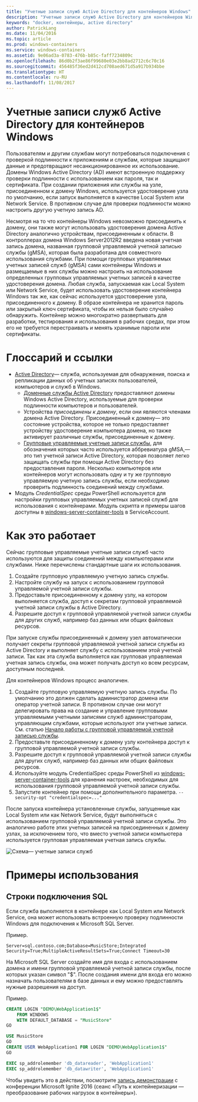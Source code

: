 ```yaml
---
title: "Учетные записи служб Active Directory для контейнеров Windows"
description: "Учетные записи служб Active Directory для контейнеров Windows"
keywords: "docker, контейнеры, active directory"
author: PatrickLang
ms.date: 11/04/2016
ms.topic: article
ms.prod: windows-containers
ms.service: windows-containers
ms.assetid: 9e06ad3a-0783-476b-b85c-faff7234809c
ms.openlocfilehash: 86d0b2f3ae86f99680e03e2bb8ad2712c6c70c16
ms.sourcegitcommit: 456485f36ed2d412cd708aed671d5a917b934bbe
ms.translationtype: HT
ms.contentlocale: ru-RU
ms.lasthandoff: 11/08/2017
---
```

# <a name="active-directory-service-accounts-for-windows-containers"></a>Учетные записи служб Active Directory для контейнеров Windows

Пользователям и другим службам могут потребоваться подключения с проверкой подлинности к приложениям и службам, которые защищают данные и предотвращают несанкционированное их использование. Домены Windows Active Directory (AD) имеют встроенную поддержку проверки подлинности с использованием как пароля, так и сертификата. При создании приложения или службы на узле, присоединенном к домену Windows, используется удостоверение узла по умолчанию, если запуск выполняется в качестве Local System или Network Service. В противном случае для проверки подлинности можно настроить другую учетную запись AD.

Несмотря на то что контейнеры Windows невозможно присоединить к домену, они также могут использовать удостоверения домена Active Directory аналогично устройствам, присоединенным к области. В контроллерах домена Windows Server2012R2 введена новая учетная запись домена, названная групповой управляемой учетной записью службы (gMSA), которая была разработана для совместного использования службами. При помощи групповых управляемых учетных записей служб (gMSA) сами контейнеры Windows и размещаемые в них службы можно настроить на использование определенных групповых управляемых учетных записей в качестве удостоверения домена. Любая служба, запускаемая как Local System или Network Service, будет использовать удостоверение контейнера Windows так же, как сейчас используется удостоверение узла, присоединенного к домену. В образе контейнера не хранится пароль или закрытый ключ сертификата, чтобы их нельзя было случайно обнаружить. Контейнер можно многократно развертывать для разработки, тестирования и использования в рабочих средах, при этом его не требуется перестраивать и менять хранимые пароли или сертификаты. 


# <a name="glossary--references"></a>Глоссарий и ссылки
- [Active Directory](http://social.technet.microsoft.com/wiki/contents/articles/1026.active-directory-services-overview.aspx)— служба, используемая для обнаружения, поиска и репликации данных об учетных записях пользователей, компьютеров и служб в Windows. 
  - [Доменные службы Active Directory](https://technet.microsoft.com/en-us/library/dd448614.aspx) предоставляют домены Windows Active Directory, используемые для проверки подлинности компьютеров и пользователей. 
  - Устройства _присоединены к домену_, если они являются членами домена Active Directory. Присоединенный к домену— это состояние устройства, которое не только предоставляет устройству удостоверение компьютера домена, но также активирует различные службы, присоединенные к домену.
  - [Групповые управляемые учетные записи службы](https://technet.microsoft.com/en-us/library/jj128431(v=ws.11).aspx), для обозначения которых часто используется аббревиатура gMSA,— это тип учетной записи Active Directory, которая позволяет легко защищать службы при помощи Active Directory без предоставления пароля. Несколько компьютеров или контейнеров могут использовать одну и ту же групповую управляемую учетную запись службы, если необходимо проверить подлинность соединений между службами.
- Модуль _CredentialSpec_ среды PowerShell используется для настройки групповых управляемых учетных записей служб для использования с контейнерами. Модуль скрипта и примеры шагов доступны в [windows-server-container-tools](https://github.com/Microsoft/Virtualization-Documentation/tree/live/windows-server-container-tools) в ServiceAccount.

# <a name="how-it-works"></a>Как это работает

Сейчас групповые управляемые учетные записи служб часто используются для защиты соединений между компьютерами или службами. Ниже перечислены стандартные шаги их использования.

1. Создайте групповую управляемую учетную запись службы.
2. Настройте службу на запуск с использованием групповой управляемой учетной записи службы.
3. Предоставьте присоединенному к домену узлу, на котором выполняется служба, доступ к секретам групповой управляемой учетной записи службы в Active Directory.
4. Разрешите доступ к групповой управляемой учетной записи службы для других служб, например баз данных или общих файловых ресурсов.

При запуске службы присоединенный к домену узел автоматически получает секреты групповой управляемой учетной записи службы из Active Directory и выполняет службу с использованием этой учетной записи. Так как эта служба выполняется как групповая управляемая учетная запись службы, она может получать доступ ко всем ресурсам, доступным последней.

Для контейнеров Windows процесс аналогичен.

1. Создайте групповую управляемую учетную запись службы. По умолчанию это должен сделать администратор домена или оператор учетной записи. В противном случае они могут делегировать права на создание и управление групповыми управляемыми учетными записями служб администраторам, управляющим службами, которые используют эти учетные записи. См. статью [Начало работы с групповой управляемой учетной записью службы](https://technet.microsoft.com/en-us/library/jj128431(v=ws.11).aspx).
2. Предоставьте присоединенному к домену узлу контейнера доступ к групповой управляемой учетной записи службы.
3. Разрешите доступ к групповой управляемой учетной записи службы для других служб, например баз данных или общих файловых ресурсов.
4. Используйте модуль CredentialSpec среды PowerShell из [windows-server-container-tools](https://github.com/Microsoft/Virtualization-Documentation/tree/live/windows-server-container-tools) для хранения настроек, необходимых для использования групповой управляемой учетной записи службы.
5. Запустите контейнер при помощи дополнительного параметра. `--security-opt "credentialspec=..."`

После запуска контейнера установленные службы, запущенные как Local System или как Network Service, будут выполняться с использованием групповой управляемой учетной записи службы. Это аналогично работе этих учетных записей на присоединенных к домену узлах, за исключением того, что вместо учетной записи компьютера используется групповая управляемая учетная запись службы. 

![Схема— учетные записи служб](media/serviceaccount_diagram.png)


# <a name="example-uses"></a>Примеры использования


## <a name="sql-connection-strings"></a>Строки подключения SQL
Если служба выполняется в контейнере как Local System или Network Service, она может использовать встроенную проверку подлинности Windows для подключения к Microsoft SQL Server.

Пример.

```
Server=sql.contoso.com;Database=MusicStore;Integrated Security=True;MultipleActiveResultSets=True;Connect Timeout=30
```

На Microsoft SQL Server создайте имя для входа с использованием домена и имени групповой управляемой учетной записи службы, после которых указан символ "$". После создания имени для входа его можно назначать пользователям в базе данных и ему можно предоставлять нужные разрешения на доступ.

Пример. 

```sql
CREATE LOGIN "DEMO\WebApplication1$"
    FROM WINDOWS
    WITH DEFAULT_DATABASE = "MusicStore"
GO

USE MusicStore
GO
CREATE USER WebApplication1 FOR LOGIN "DEMO\WebApplication1$"
GO

EXEC sp_addrolemember 'db_datareader', 'WebApplication1'
EXEC sp_addrolemember 'db_datawriter', 'WebApplication1'
```

Чтобы увидеть это в действии, посмотрите [запись демонстрации](https://youtu.be/cZHPz80I-3s?t=2672) с конференции Microsoft Ignite 2016 (сеанс «Путь к контейнеризации — преобразование рабочих нагрузок в контейнеры»).
